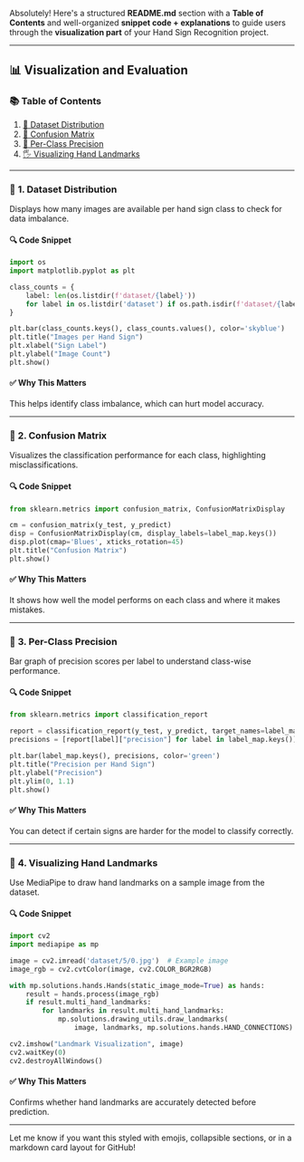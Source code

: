 Absolutely! Here's a structured **README.md** section with a **Table of Contents** and well-organized **snippet code + explanations** to guide users through the **visualization part** of your Hand Sign Recognition project.

---

## 📊 Visualization and Evaluation

### 📚 Table of Contents

1. [📁 Dataset Distribution](#-1-dataset-distribution)
2. [🧮 Confusion Matrix](#-2-confusion-matrix)
3. [📏 Per-Class Precision](#-3-per-class-precision)
4. [🖐️ Visualizing Hand Landmarks](#-4-visualizing-hand-landmarks)

---

### 📌 **1. Dataset Distribution**

Displays how many images are available per hand sign class to check for data imbalance.

#### 🔍 Code Snippet

```python
import os
import matplotlib.pyplot as plt

class_counts = {
    label: len(os.listdir(f'dataset/{label}'))
    for label in os.listdir('dataset') if os.path.isdir(f'dataset/{label}')
}

plt.bar(class_counts.keys(), class_counts.values(), color='skyblue')
plt.title("Images per Hand Sign")
plt.xlabel("Sign Label")
plt.ylabel("Image Count")
plt.show()
```

#### ✅ Why This Matters
This helps identify class imbalance, which can hurt model accuracy.

---

### 📌 **2. Confusion Matrix**

Visualizes the classification performance for each class, highlighting misclassifications.

#### 🔍 Code Snippet

```python
from sklearn.metrics import confusion_matrix, ConfusionMatrixDisplay

cm = confusion_matrix(y_test, y_predict)
disp = ConfusionMatrixDisplay(cm, display_labels=label_map.keys())
disp.plot(cmap='Blues', xticks_rotation=45)
plt.title("Confusion Matrix")
plt.show()
```

#### ✅ Why This Matters
It shows how well the model performs on each class and where it makes mistakes.

---

### 📌 **3. Per-Class Precision**

Bar graph of precision scores per label to understand class-wise performance.

#### 🔍 Code Snippet

```python
from sklearn.metrics import classification_report

report = classification_report(y_test, y_predict, target_names=label_map.keys(), output_dict=True)
precisions = [report[label]["precision"] for label in label_map.keys()]

plt.bar(label_map.keys(), precisions, color='green')
plt.title("Precision per Hand Sign")
plt.ylabel("Precision")
plt.ylim(0, 1.1)
plt.show()
```

#### ✅ Why This Matters
You can detect if certain signs are harder for the model to classify correctly.

---

### 📌 **4. Visualizing Hand Landmarks**

Use MediaPipe to draw hand landmarks on a sample image from the dataset.

#### 🔍 Code Snippet

```python
import cv2
import mediapipe as mp

image = cv2.imread('dataset/5/0.jpg')  # Example image
image_rgb = cv2.cvtColor(image, cv2.COLOR_BGR2RGB)

with mp.solutions.hands.Hands(static_image_mode=True) as hands:
    result = hands.process(image_rgb)
    if result.multi_hand_landmarks:
        for landmarks in result.multi_hand_landmarks:
            mp.solutions.drawing_utils.draw_landmarks(
                image, landmarks, mp.solutions.hands.HAND_CONNECTIONS)

cv2.imshow("Landmark Visualization", image)
cv2.waitKey(0)
cv2.destroyAllWindows()
```

#### ✅ Why This Matters
Confirms whether hand landmarks are accurately detected before prediction.

---

Let me know if you want this styled with emojis, collapsible sections, or in a markdown card layout for GitHub!
